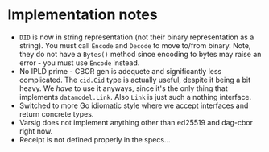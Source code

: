 # Implementation notes

* `DID` is now in string representation (not their binary representation as a string). You must call `Encode` and `Decode` to move to/from binary. Note, they do not have a `Bytes()` method since encoding to bytes may raise an error - you must use `Encode` instead.
* No IPLD prime - CBOR gen is adequete and significantly less complicated. The `cid.Cid` type is actually useful, despite it being a bit heavy. We _have_ to use it anyways, since it's the only thing that implements `datamodel.Link`. Also `Link` is just such a nothing interface.
* Switched to more Go idiomatic style where we accept interfaces and return concrete types.
* Varsig does not implement anything other than ed25519 and dag-cbor right now.
* Receipt is not defined properly in the specs...
